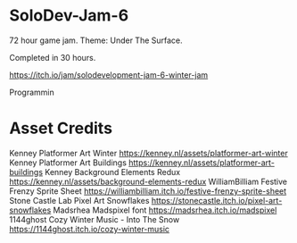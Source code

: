 # SoloDev-Jam-6
72 hour game jam.
Theme: Under The Surface.

Completed in 30 hours.

https://itch.io/jam/solodevelopment-jam-6-winter-jam

Programmin

# Asset Credits
Kenney Platformer Art Winter https://kenney.nl/assets/platformer-art-winter 
Kenney Platformer Art Buildings https://kenney.nl/assets/platformer-art-buildings 
Kenney Background Elements Redux https://kenney.nl/assets/background-elements-redux
WilliamBilliam Festive Frenzy Sprite Sheet https://williambilliam.itch.io/festive-frenzy-sprite-sheet 
Stone Castle Lab Pixel Art Snowflakes https://stonecastle.itch.io/pixel-art-snowflakes
Madsrhea Madspixel font https://madsrhea.itch.io/madspixel 
1144ghost Cozy Winter Music - Into The Snow https://1144ghost.itch.io/cozy-winter-music 